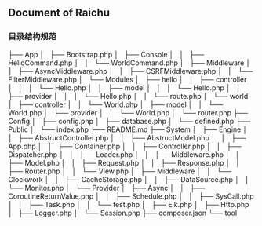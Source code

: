 Document of Raichu
---

### 目录结构规范
├── App
│   ├── Bootstrap.php
│   ├── Console
│   │   ├── HelloCommand.php
│   │   └── WorldCommand.php
│   ├── Middleware
│   │   ├── AsyncMiddleware.php
│   │   ├── CSRFMiddleware.php
│   │   └── FilterMiddleware.php
│   └── Modules
│       ├── hello
│       │   ├── controller
│       │   │   └── Hello.php
│       │   ├── model
│       │   │   └── Hello.php
│       │   ├── provider
│       │   │   └── Hello.php
│       │   └── route.php
│       └── world
│           ├── controller
│           │   └── World.php
│           ├── model
│           │   └── World.php
│           ├── provider
│           │   └── World.php
│           └── router.php
├── Config
│   ├── config.php
│   ├── database.php
│   └── defined.php
├── Public
│   └── index.php
├── README.md
├── System
│   ├── Engine
│   │   ├── AbstructController.php
│   │   ├── AbstructModel.php
│   │   ├── App.php
│   │   ├── Container.php
│   │   ├── Controller.php
│   │   ├── Dispatcher.php
│   │   ├── Loader.php
│   │   ├── Middleware.php
│   │   ├── Model.php
│   │   ├── Request.php
│   │   ├── Response.php
│   │   ├── Router.php
│   │   └── View.php
│   ├── Middleware
│   │   └── Clockwork
│   │       ├── CacheStorage.php
│   │       ├── DataSource.php
│   │       └── Monitor.php
│   └── Provider
│       ├── Async
│       │   ├── CoroutineReturnValue.php
│       │   ├── Schedule.php
│       │   ├── SysCall.php
│       │   ├── Task.php
│       │   └── test.php
│       ├── Elk.php
│       ├── Http.php
│       ├── Logger.php
│       └── Session.php
├── composer.json
└── tool


